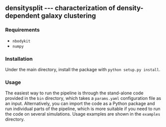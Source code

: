 ## densitysplit --- characterization of density-dependent galaxy clustering

### Requirements

  - `nbodykit`
  - `numpy`

### Installation

Under the main directory, install the package with `python setup.py install`. 

### Usage

The easiest way to run the pipeline is through the stand-alone code provided in the `bin` directory, which takes a `params.yaml` configuration file as an input. Alternatively, you can import the code as a Python package and run individual parts of the pipeline, which is more suitable if you need to run the code on several simulations. Usage examples are shown in the `examples` directory.
